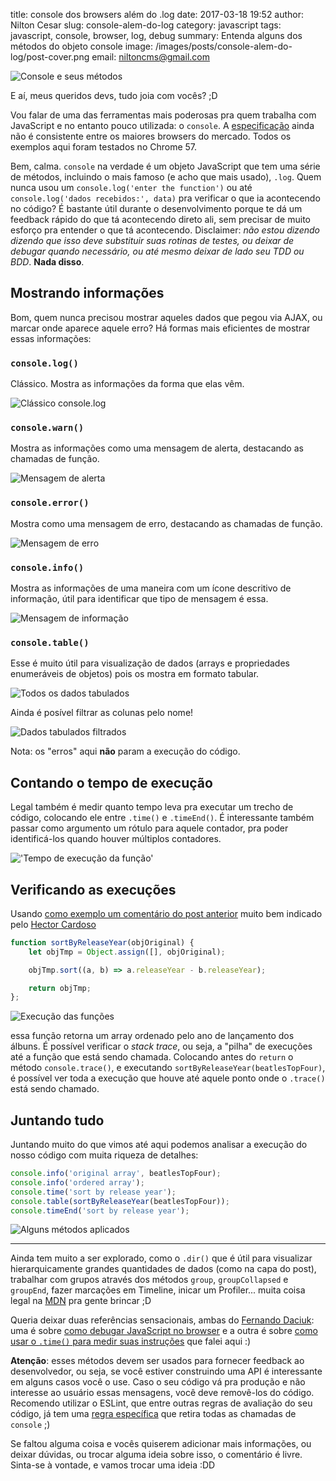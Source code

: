 title: console dos browsers além do .log
date: 2017-03-18 19:52
author: Nilton Cesar
slug: console-alem-do-log
category: javascript
tags: javascript, console, browser, log, debug
summary: Entenda alguns dos métodos do objeto console
image: /images/posts/console-alem-do-log/post-cover.png
email: niltoncms@gmail.com

![Console e seus métodos]({filename}/images/posts/console-alem-do-log/post-cover.png)

E aí, meus queridos devs, tudo joia com vocês? ;D

Vou falar de uma das ferramentas mais poderosas pra quem trabalha com JavaScript e no entanto pouco utilizada: o `console`. A [especificação](https://console.spec.whatwg.org) ainda não é consistente entre os maiores browsers do mercado. Todos os exemplos aqui foram testados no Chrome 57.

Bem, calma. `console` na verdade é um objeto JavaScript que tem uma série de métodos, incluindo o mais famoso (e acho que mais usado), `.log`. Quem nunca usou um `console.log('enter the function')` ou até `console.log('dados recebidos:', data)` pra verificar o que ia acontecendo no código? É bastante útil durante o desenvolvimento porque te dá um feedback rápido do que tá acontecendo direto ali, sem precisar de muito esforço pra entender o que tá acontecendo. Disclaimer: _não estou dizendo dizendo que isso deve substituir suas rotinas de testes, ou deixar de debugar quando necessário, ou até mesmo deixar de lado seu TDD ou BDD_. **Nada disso**.


## Mostrando informações

Bom, quem nunca precisou mostrar aqueles dados que pegou via AJAX, ou marcar onde aparece aquele erro? Há formas mais eficientes de mostrar essas informações:

### `console.log()`

Clássico. Mostra as informações da forma que elas vêm.

![Clássico console.log]({filename}/images/posts/console-alem-do-log/log.png)

### `console.warn()`

Mostra as informações como uma mensagem de alerta, destacando as chamadas de função.

![Mensagem de alerta]({filename}/images/posts/console-alem-do-log/warn.png)

### `console.error()`

Mostra como uma mensagem de erro,  destacando as chamadas de função.

![Mensagem de erro]({filename}/images/posts/console-alem-do-log/error.png)

### `console.info()`

Mostra as informações de uma maneira com um ícone descritivo de informação, útil para identificar que tipo de mensagem é essa.

![Mensagem de informação]({filename}/images/posts/console-alem-do-log/info.png)

### `console.table()`

Esse é muito útil para visualização de dados (arrays e propriedades enumeráveis de objetos) pois os mostra em formato tabular.

![Todos os dados tabulados]({filename}/images/posts/console-alem-do-log/table-all-columns.png)

Ainda é posível filtrar as colunas pelo nome!

![Dados tabulados filtrados]({filename}/images/posts/console-alem-do-log/table-filter-column.png)

Nota: os "erros" aqui **não** param a execução do código.

## Contando o tempo de execução

Legal também é medir quanto tempo leva pra executar um trecho de código, colocando ele entre `.time()` e `.timeEnd()`. É interessante também passar como argumento um rótulo para aquele contador, pra poder identificá-los quando houver múltiplos contadores.

!['Tempo de execução da função']({filename}/images/posts/console-alem-do-log/time.png)

## Verificando as execuções

Usando [como exemplo um comentário do post anterior](entendendo-ordenacao-de-arrays-em-javascript-sort-of.html#comment-3200924458) muito bem indicado pelo [Hector Cardoso](https://disqus.com/by/disqus_Bu8QAZBLDU/)

```javascript
function sortByReleaseYear(objOriginal) {
    let objTmp = Object.assign([], objOriginal);

    objTmp.sort((a, b) => a.releaseYear - b.releaseYear);

    return objTmp;
};
```

![Execução das funções]({filename}/images/posts/console-alem-do-log/trace.png)

essa função retorna um array ordenado pelo ano de lançamento dos álbuns.
É possível verificar o _stack trace_, ou seja, a "pilha" de execuções até a função que está sendo chamada. Colocando antes do `return` o método `console.trace()`, e executando  `sortByReleaseYear(beatlesTopFour)`, é possível ver toda a execução que houve até aquele ponto onde o `.trace()` está sendo chamado.

## Juntando tudo

Juntando muito do que vimos até aqui podemos analisar a execução do nosso código com muita riqueza de detalhes:

```javascript
console.info('original array', beatlesTopFour);
console.info('ordered array');
console.time('sort by release year');
console.table(sortByReleaseYear(beatlesTopFour));
console.timeEnd('sort by release year');
```

![Alguns métodos aplicados]({filename}/images/posts/console-alem-do-log/all-together.png)

***

Ainda tem muito a ser explorado, como o `.dir()` que é útil para visualizar hierarquicamente grandes quantidades de dados (como na capa do post), trabalhar com grupos através dos métodos `group`, `groupCollapsed` e `groupEnd`, fazer marcações em Timeline, inicar um Profiler... muita coisa legal na [MDN](https://developer.mozilla.org/en-US/docs/Web/API/Console) pra gente brincar ;D

Queria deixar duas referências sensacionais, ambas do [Fernando Daciuk](https://twitter.com/fdaciuk): uma é sobre [como debugar JavaScript no browser](http://blog.da2k.com.br/2015/01/10/debugar-javascript-no-browser) e a outra é sobre [como usar o `.time()` para medir suas instruções](http://blog.da2k.com.br/2015/01/08/javascript-medindo-o-tempo-de-suas-instrucoes/) que falei aqui :)

**Atenção**: esses métodos devem ser usados para fornecer feedback ao desenvolvedor, ou seja, se você estiver construindo uma API é interessante em alguns casos você o use. Caso o seu código vá pra produção e não interesse ao usuário essas mensagens, você deve removê-los do código. Recomendo utilizar o ESLint, que entre outras regras de avaliação do seu código, já tem uma [regra específica](http://eslint.org/docs/rules/no-console) que retira todas as chamadas de `console` ;)

Se faltou alguma coisa e vocês quiserem adicionar mais informações, ou deixar dúvidas, ou trocar alguma ideia sobre isso, o comentário é livre. Sinta-se à vontade, e vamos trocar uma ideia :DD